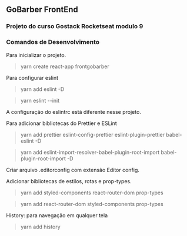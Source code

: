 ## GoBarber FrontEnd

### Projeto do curso Gostack Rocketseat modulo 9

### Comandos de Desenvolvimento

Para inicializar o projeto.
> yarn create react-app frontgobarber

Para configurar eslint
> yarn add eslint -D

> yarn eslint --init

A configuração do eslintrc está diferente nesse projeto.

Para adicionar bibliotecas do Prettier e ESLint
> yarn add prettier eslint-config-prettier eslint-plugin-prettier babel-eslint -D

> yarn add eslint-import-resolver-babel-plugin-root-import  babel-plugin-root-import -D

Criar arquivo .editorconfig com extensão  Editor config.

Adicionar bibliotecas de estilos, rotas e prop-types.
> yarn add styled-components react-router-dom prop-types

> yarn add react-router-dom styled-components prop-types

History: para navegação em qualquer tela
> yarn add history
